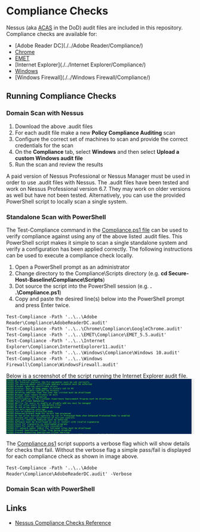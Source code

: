 # Compliance Checks
Nessus (aka [ACAS](http://www.disa.mil/cybersecurity/network-defense/acas) in the DoD) audit files are included in this repository. Compliance checks are available for:

* [Adobe Reader DC](./../Adobe Reader/Compliance/)
* [Chrome](./../Chrome/Compliance/)
* [EMET](./../EMET/Compliance/)
* [Internet Explorer](./../Internet Explorer/Compliance/)
* [Windows](./../Windows/Compliance/)
* [Windows Firewall](./../Windows Firewall/Compliance/)

## Running Compliance Checks

### Domain Scan with Nessus

1. Download the above .audit files
1. For each audit file make a new **Policy Compliance Auditing** scan
1. Configure the correct set of machines to scan and provide the correct credentials for the scan
1. On the **Compliance** tab, select **Windows** and then select **Upload a custom Windows audit file**
1. Run the scan and review the results

A paid version of Nessus Professional or Nessus Manager must be used in order to use .audit files with Nessus. The .audit files have been tested and work on Nessus Professional version 6.7. They may work on older versions as well but have not been tested. Alternatively, you can use the provided PowerShell script to locally scan a single system.

### Standalone Scan with PowerShell

The Test-Compliance command in the [Compliance.ps1 file](./Scripts/Compliance.ps1) can be used to verify compliance against using any of the above listed .audit files. This PowerShell script makes it simple to scan a single standalone system and verify a configuration has been applied correctly. The following instructions can be used to execute a compliance check locally.

1. Open a PowerShell prompt as an administrator
1. Change directory to the Compliance\Scripts directory (e.g. **cd Secure-Host-Baseline\Compliance\Scripts**)
1. Dot source the script into the PowerShell session (e.g. **. .\Compliance.ps1**)
1. Copy and paste the desired line(s) below into the PowerShell prompt and press Enter twice.

```
Test-Compliance -Path '..\..\Adobe Reader\Compliance\AdobeReaderDC.audit'
Test-Compliance -Path '..\..\Chrome\Compliance\GoogleChrome.audit'
Test-Compliance -Path '..\..\EMET\Compliance\EMET_5.5.audit'
Test-Compliance -Path '..\..\Internet Explorer\Compliance\InternetExplorer11.audit'
Test-Compliance -Path '..\..\Windows\Compliance\Windows 10.audit'
Test-Compliance -Path '..\..\Windows Firewall\Compliance\WindowsFirewall.audit'
```
Below is a screenshot of the script running the Internet Explorer audit file.
![compliance_script_example](./images/compliance_script_example.jpg?raw=true)

The [Compliance.ps1](./Scripts/Compliance.ps1) script supports a verbose flag which will show details for checks that fail. Without the verbose flag a simple pass/fail is displayed for each compliance check as shown in image above. 

```
Test-Compliance -Path '..\..\Adobe Reader\Compliance\AdobeReaderDC.audit' -Verbose
```

### Domain Scan with PowerShell


## Links
* [Nessus Compliance Checks Reference](https://support.tenable.com/support-center/nessus_compliance_reference.pdf)